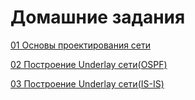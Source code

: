 # Домашние задания

[01 Основы проектирования сети](01/README.md)

[02 Построение Underlay сети(OSPF)](02/README.md) 

[03 Построение Underlay сети(IS-IS)](03/README.md) 